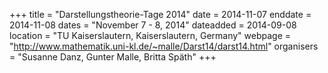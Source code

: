 +++
title = "Darstellungstheorie-Tage 2014"
date = 2014-11-07
enddate = 2014-11-08
dates = "November 7 - 8, 2014"
dateadded = 2014-09-08
location = "TU Kaiserslautern, Kaiserslautern, Germany"
webpage = "http://www.mathematik.uni-kl.de/~malle/Darst14/darst14.html"
organisers = "Susanne Danz, Gunter Malle, Britta Späth"
+++
